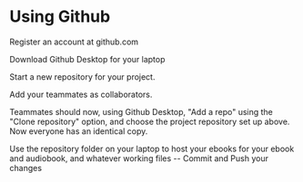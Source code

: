# Using Github

Register an account at github.com

Download Github Desktop for your laptop

Start a new repository for your project.

Add your teammates as collaborators.

Teammates should now, using Github Desktop, "Add a repo" using the "Clone repository" option, and choose the project repository set up above. Now everyone has an identical copy.

Use the repository folder on your laptop to host your ebooks for your ebook and audiobook, and whatever working files -- Commit and Push your changes 
